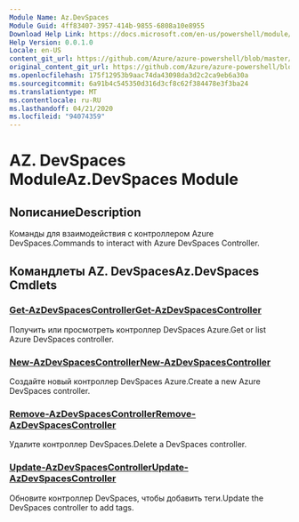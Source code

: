 ```yaml
---
Module Name: Az.DevSpaces
Module Guid: 4ff83407-3957-414b-9855-6808a10e8955
Download Help Link: https://docs.microsoft.com/en-us/powershell/module/az.devspaces
Help Version: 0.0.1.0
Locale: en-US
content_git_url: https://github.com/Azure/azure-powershell/blob/master/src/DevSpaces/DevSpaces/help/Az.DevSpaces.md
original_content_git_url: https://github.com/Azure/azure-powershell/blob/master/src/DevSpaces/DevSpaces/help/Az.DevSpaces.md
ms.openlocfilehash: 175f12953b9aac74da43098da3d2c2ca9eb6a30a
ms.sourcegitcommit: 6a91b4c545350d316d3cf8c62f384478e3f3ba24
ms.translationtype: MT
ms.contentlocale: ru-RU
ms.lasthandoff: 04/21/2020
ms.locfileid: "94074359"
---
```

# <span data-ttu-id="77708-101">AZ. DevSpaces Module</span><span class="sxs-lookup"><span data-stu-id="77708-101">Az.DevSpaces Module</span></span>
## <span data-ttu-id="77708-102">Nописание</span><span class="sxs-lookup"><span data-stu-id="77708-102">Description</span></span>
<span data-ttu-id="77708-103">Команды для взаимодействия с контроллером Azure DevSpaces.</span><span class="sxs-lookup"><span data-stu-id="77708-103">Commands to interact with Azure DevSpaces Controller.</span></span>

## <span data-ttu-id="77708-104">Командлеты AZ. DevSpaces</span><span class="sxs-lookup"><span data-stu-id="77708-104">Az.DevSpaces Cmdlets</span></span>
### [<span data-ttu-id="77708-105">Get-AzDevSpacesController</span><span class="sxs-lookup"><span data-stu-id="77708-105">Get-AzDevSpacesController</span></span>](Get-AzDevSpacesController.md)
<span data-ttu-id="77708-106">Получить или просмотреть контроллер DevSpaces Azure.</span><span class="sxs-lookup"><span data-stu-id="77708-106">Get or list Azure DevSpaces controller.</span></span>

### [<span data-ttu-id="77708-107">New-AzDevSpacesController</span><span class="sxs-lookup"><span data-stu-id="77708-107">New-AzDevSpacesController</span></span>](New-AzDevSpacesController.md)
<span data-ttu-id="77708-108">Создайте новый контроллер DevSpaces Azure.</span><span class="sxs-lookup"><span data-stu-id="77708-108">Create a new Azure DevSpaces controller.</span></span>

### [<span data-ttu-id="77708-109">Remove-AzDevSpacesController</span><span class="sxs-lookup"><span data-stu-id="77708-109">Remove-AzDevSpacesController</span></span>](Remove-AzDevSpacesController.md)
<span data-ttu-id="77708-110">Удалите контроллер DevSpaces.</span><span class="sxs-lookup"><span data-stu-id="77708-110">Delete a DevSpaces controller.</span></span>

### [<span data-ttu-id="77708-111">Update-AzDevSpacesController</span><span class="sxs-lookup"><span data-stu-id="77708-111">Update-AzDevSpacesController</span></span>](Update-AzDevSpacesController.md)
<span data-ttu-id="77708-112">Обновите контроллер DevSpaces, чтобы добавить теги.</span><span class="sxs-lookup"><span data-stu-id="77708-112">Update the DevSpaces controller to add tags.</span></span> 


